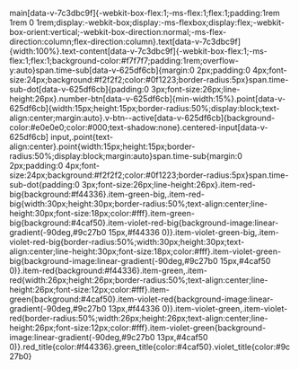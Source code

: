 main[data-v-7c3dbc9f]{-webkit-box-flex:1;-ms-flex:1;flex:1;padding:1rem 1rem 0 1rem;display:-webkit-box;display:-ms-flexbox;display:flex;-webkit-box-orient:vertical;-webkit-box-direction:normal;-ms-flex-direction:column;flex-direction:column}.text[data-v-7c3dbc9f]{width:100%}.text-content[data-v-7c3dbc9f]{-webkit-box-flex:1;-ms-flex:1;flex:1;background-color:#f7f7f7;padding:1rem;overflow-y:auto}span.time-sub[data-v-625df6cb]{margin:0 2px;padding:0 4px;font-size:24px;background:#f2f2f2;color:#0f1223;border-radius:5px}span.time-sub-dot[data-v-625df6cb]{padding:0 3px;font-size:26px;line-height:26px}.number-btn[data-v-625df6cb]{min-width:15%}.point[data-v-625df6cb]{width:15px;height:15px;border-radius:50%;display:block;text-align:center;margin:auto}.v-btn--active[data-v-625df6cb]{background-color:#e0e0e0;color:#000;text-shadow:none}.centered-input[data-v-625df6cb] input,.point{text-align:center}.point{width:15px;height:15px;border-radius:50%;display:block;margin:auto}span.time-sub{margin:0 2px;padding:0 4px;font-size:24px;background:#f2f2f2;color:#0f1223;border-radius:5px}span.time-sub-dot{padding:0 3px;font-size:26px;line-height:26px}.item-red-big{background:#f44336}.item-green-big,.item-red-big{width:30px;height:30px;border-radius:50%;text-align:center;line-height:30px;font-size:18px;color:#fff}.item-green-big{background:#4caf50}.item-violet-red-big{background-image:linear-gradient(-90deg,#9c27b0 15px,#f44336 0)}.item-violet-green-big,.item-violet-red-big{border-radius:50%;width:30px;height:30px;text-align:center;line-height:30px;font-size:18px;color:#fff}.item-violet-green-big{background-image:linear-gradient(-90deg,#9c27b0 15px,#4caf50 0)}.item-red{background:#f44336}.item-green,.item-red{width:26px;height:26px;border-radius:50%;text-align:center;line-height:26px;font-size:12px;color:#fff}.item-green{background:#4caf50}.item-violet-red{background-image:linear-gradient(-90deg,#9c27b0 13px,#f44336 0)}.item-violet-green,.item-violet-red{border-radius:50%;width:26px;height:26px;text-align:center;line-height:26px;font-size:12px;color:#fff}.item-violet-green{background-image:linear-gradient(-90deg,#9c27b0 13px,#4caf50 0)}.red_title{color:#f44336}.green_title{color:#4caf50}.violet_title{color:#9c27b0}
